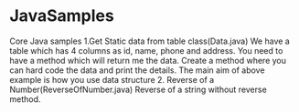 # JavaSamples
Core Java samples
1.Get Static data from table class(Data.java) 
We have a table which has 4 columns as id, name, phone and address.
You need to have a method which will return me the data.
Create a method where you can hard code the data and print the details.
The main aim of above example is how you use data structure
2. Reverse of a Number(ReverseOfNumber.java)
Reverse of a string without reverse method.
